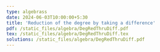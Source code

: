 ```yaml
---
type: algebrass
date: 2024-06-03T10:00:00+5:30
title: 'Reduction of the degree by taking a difference'
pdf: /static_files/algebra/DegRedThruDiff.pdf
tex: /static_files/algebra/DegRedThruDiff.tex
solutions: /static_files/algebra/DegRedThruDiff.pdf
---
```

